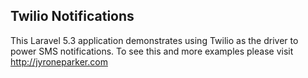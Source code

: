 
## Twilio Notifications

This Laravel 5.3 application demonstrates using Twilio as the driver to power SMS notifications.
To see this and more examples please visit http://jyroneparker.com
